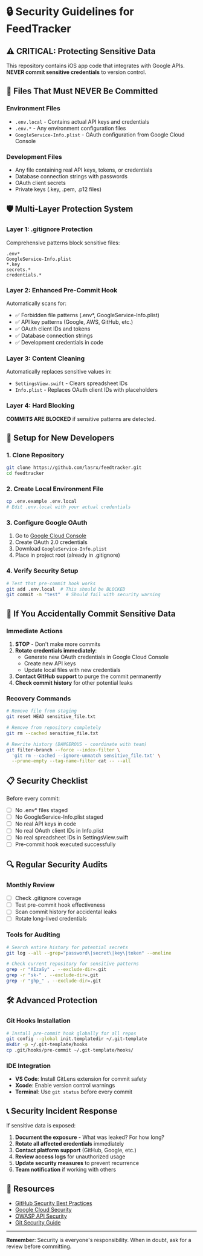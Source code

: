 # 🔒 Security Guidelines for FeedTracker

## ⚠️ CRITICAL: Protecting Sensitive Data

This repository contains iOS app code that integrates with Google APIs. **NEVER commit sensitive credentials** to version control.

## 🚨 Files That Must NEVER Be Committed

### Environment Files
- `.env.local` - Contains actual API keys and credentials  
- `.env.*` - Any environment configuration files
- `GoogleService-Info.plist` - OAuth configuration from Google Cloud Console

### Development Files  
- Any file containing real API keys, tokens, or credentials
- Database connection strings with passwords
- OAuth client secrets
- Private keys (.key, .pem, .p12 files)

## 🛡️ Multi-Layer Protection System

### Layer 1: .gitignore Protection
Comprehensive patterns block sensitive files:
```
.env*
GoogleService-Info.plist  
*.key
secrets.*
credentials.*
```

### Layer 2: Enhanced Pre-Commit Hook
Automatically scans for:
- ✅ Forbidden file patterns (.env*, GoogleService-Info.plist)
- ✅ API key patterns (Google, AWS, GitHub, etc.)
- ✅ OAuth client IDs and tokens
- ✅ Database connection strings
- ✅ Development credentials in code

### Layer 3: Content Cleaning
Automatically replaces sensitive values in:
- `SettingsView.swift` - Clears spreadsheet IDs
- `Info.plist` - Replaces OAuth client IDs with placeholders

### Layer 4: Hard Blocking
**COMMITS ARE BLOCKED** if sensitive patterns are detected.

## 🔧 Setup for New Developers

### 1. Clone Repository
```bash
git clone https://github.com/lasrx/feedtracker.git
cd feedtracker
```

### 2. Create Local Environment File
```bash
cp .env.example .env.local
# Edit .env.local with your actual credentials
```

### 3. Configure Google OAuth
1. Go to [Google Cloud Console](https://console.cloud.google.com/)
2. Create OAuth 2.0 credentials
3. Download `GoogleService-Info.plist`
4. Place in project root (already in .gitignore)

### 4. Verify Security Setup
```bash
# Test that pre-commit hook works
git add .env.local  # This should be BLOCKED
git commit -m "test"  # Should fail with security warning
```

## 🚨 If You Accidentally Commit Sensitive Data

### Immediate Actions
1. **STOP** - Don't make more commits
2. **Rotate credentials immediately**:
   - Generate new OAuth credentials in Google Cloud Console
   - Create new API keys
   - Update local files with new credentials
3. **Contact GitHub support** to purge the commit permanently
4. **Check commit history** for other potential leaks

### Recovery Commands
```bash
# Remove file from staging
git reset HEAD sensitive_file.txt

# Remove from repository completely
git rm --cached sensitive_file.txt

# Rewrite history (DANGEROUS - coordinate with team)
git filter-branch --force --index-filter \
  'git rm --cached --ignore-unmatch sensitive_file.txt' \
  --prune-empty --tag-name-filter cat -- --all
```

## 📋 Security Checklist

Before every commit:
- [ ] No .env* files staged
- [ ] No GoogleService-Info.plist staged  
- [ ] No real API keys in code
- [ ] No real OAuth client IDs in Info.plist
- [ ] No real spreadsheet IDs in SettingsView.swift
- [ ] Pre-commit hook executed successfully

## 🔍 Regular Security Audits

### Monthly Review
- [ ] Check .gitignore coverage
- [ ] Test pre-commit hook effectiveness
- [ ] Scan commit history for accidental leaks
- [ ] Rotate long-lived credentials

### Tools for Auditing
```bash
# Search entire history for potential secrets
git log --all --grep="password\|secret\|key\|token" --oneline

# Check current repository for sensitive patterns
grep -r "AIzaSy" . --exclude-dir=.git
grep -r "sk-" . --exclude-dir=.git  
grep -r "ghp_" . --exclude-dir=.git
```

## 🛠️ Advanced Protection

### Git Hooks Installation
```bash
# Install pre-commit hook globally for all repos
git config --global init.templatedir ~/.git-template
mkdir -p ~/.git-template/hooks
cp .git/hooks/pre-commit ~/.git-template/hooks/
```

### IDE Integration
- **VS Code**: Install GitLens extension for commit safety
- **Xcode**: Enable version control warnings
- **Terminal**: Use `git status` before every commit

## 📞 Security Incident Response

If sensitive data is exposed:
1. **Document the exposure** - What was leaked? For how long?
2. **Rotate all affected credentials** immediately
3. **Contact platform support** (GitHub, Google, etc.)
4. **Review access logs** for unauthorized usage
5. **Update security measures** to prevent recurrence
6. **Team notification** if working with others

## 🔗 Resources

- [GitHub Security Best Practices](https://docs.github.com/en/code-security)
- [Google Cloud Security](https://cloud.google.com/security)
- [OWASP API Security](https://owasp.org/www-project-api-security/)
- [Git Security Guide](https://git-scm.com/book/en/v2/Git-Tools-Credential-Storage)

---

**Remember**: Security is everyone's responsibility. When in doubt, ask for a review before committing.